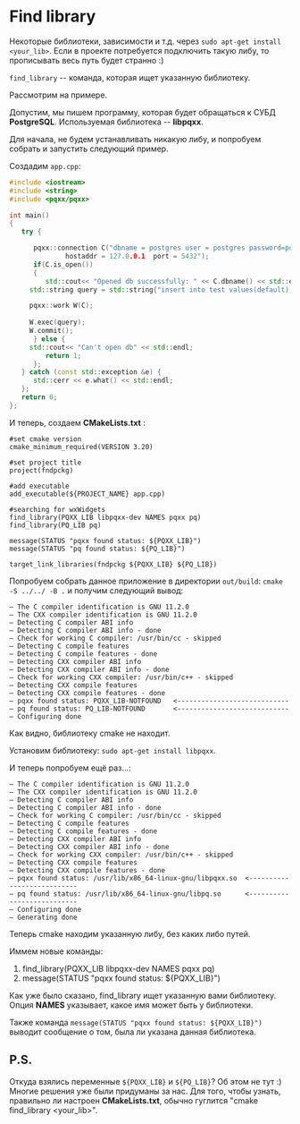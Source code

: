 # Find library


Некоторые библиотеки, зависимости и т.д. через `sudo apt-get install <your_lib>`. Если в проекте потребуется подключить такую либу, то прописывать весь путь будет странно :)

`find_library` -- команда, которая ищет указанную библиотеку. 

Рассмотрим на примере.

Допустим, мы пишем программу, которая будет обращаться к СУБД **PostgreSQL**. Используемая библиотека -- **libpqxx**.

Для начала, не будем устанавливать никакую либу, и попробуем собрать и запустить следующий пример.

Создадим `app.cpp`:

```cpp
#include <iostream>
#include <string>
#include <pqxx/pqxx>

int main()
{
   try {

      pqxx::connection C("dbname = postgres user = postgres password=postgres \ 
		      hostaddr = 127.0.0.1  port = 5432");
      if(C.is_open())
      {
         std::cout<< "Opened db successfully: " << C.dbname() << std::endl;
	 std::string query = std::string{"insert into test values(default);"};

	 pqxx::work W(C);
	 
	 W.exec(query);
	 W.commit();
      } else {
	 std::cout<< "Can't open db" << std::endl;
         return 1;
      };
   } catch (const std::exception &e) {
      std::cerr << e.what() << std::endl;
   };
   return 0;
};
```

И теперь, создаем **CMakeLists.txt** :

```
#set cmake version
cmake_minimum_required(VERSION 3.20)

#set project title
project(fndpckg)

#add executable
add_executable(${PROJECT_NAME} app.cpp)

#searching for wxWidgets
find_library(PQXX_LIB libpqxx-dev NAMES pqxx pq)
find_library(PQ_LIB pq)

message(STATUS "pqxx found status: ${PQXX_LIB}")
message(STATUS "pq found status: ${PQ_LIB}")

target_link_libraries(fndpckg ${PQXX_LIB} ${PQ_LIB})
```

Попробуем собрать данное приложение в директории `out/build`: `cmake -S ../../ -B .` и получим следующий вывод:

```
— The C compiler identification is GNU 11.2.0
— The CXX compiler identification is GNU 11.2.0
— Detecting C compiler ABI info
— Detecting C compiler ABI info - done
— Check for working C compiler: /usr/bin/cc - skipped
— Detecting C compile features
— Detecting C compile features - done
— Detecting CXX compiler ABI info
— Detecting CXX compiler ABI info - done
— Check for working CXX compiler: /usr/bin/c++ - skipped
— Detecting CXX compile features
— Detecting CXX compile features - done
— pqxx found status: PQXX_LIB-NOTFOUND   <----------------------------
— pq found status: PQ_LIB-NOTFOUND       <----------------------------
— Configuring done
```

Как видно, библиотеку cmake не находит.

Установим библиотеку: `sudo apt-get install libpqxx`.

И теперь попробуем ещё раз...:

```
— The C compiler identification is GNU 11.2.0
— The CXX compiler identification is GNU 11.2.0
— Detecting C compiler ABI info
— Detecting C compiler ABI info - done
— Check for working C compiler: /usr/bin/cc - skipped
— Detecting C compile features
— Detecting C compile features - done
— Detecting CXX compiler ABI info
— Detecting CXX compiler ABI info - done
— Check for working CXX compiler: /usr/bin/c++ - skipped
— Detecting CXX compile features
— Detecting CXX compile features - done
— pqxx found status: /usr/lib/x86_64-linux-gnu/libpqxx.so  <---------------------------
— pq found status: /usr/lib/x86_64-linux-gnu/libpq.so      <---------------------------
— Configuring done
— Generating done
```
Теперь cmake находим указанную либу, без каких либо путей.

Иммем новые команды:
1. find_library(PQXX_LIB libpqxx-dev NAMES pqxx pq)
2. message(STATUS "pqxx found status: ${PQXX_LIB}")

Как уже было сказано, find_library ищет указанную вами библиотеку. Опция **NAMES** указывает, какое имя может быть у библиотеки.

Также команда `message(STATUS "pqxx found status: ${PQXX_LIB}")` выводит сообщение о том, была ли указана данная библиотека.

## P.S.

Откуда взялись переменные `${PQXX_LIB}` и `${PQ_LIB}`? Об этом не тут :)
Многие решения уже были придуманы за нас. Для того, чтобы узнать, правильно ли настроен **CMakeLists.txt**, обычно гуглится "cmake find_library <your_lib>".

